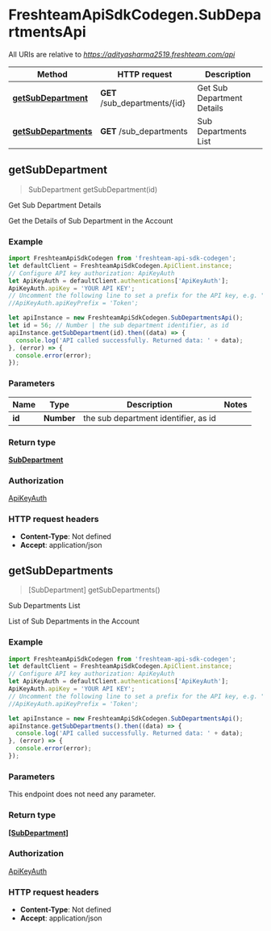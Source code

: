 # FreshteamApiSdkCodegen.SubDepartmentsApi

All URIs are relative to *https://adityasharma2519.freshteam.com/api*

Method | HTTP request | Description
------------- | ------------- | -------------
[**getSubDepartment**](SubDepartmentsApi.md#getSubDepartment) | **GET** /sub_departments/{id} | Get Sub Department Details
[**getSubDepartments**](SubDepartmentsApi.md#getSubDepartments) | **GET** /sub_departments | Sub Departments List



## getSubDepartment

> SubDepartment getSubDepartment(id)

Get Sub Department Details

Get the Details of Sub Department in the Account

### Example

```javascript
import FreshteamApiSdkCodegen from 'freshteam-api-sdk-codegen';
let defaultClient = FreshteamApiSdkCodegen.ApiClient.instance;
// Configure API key authorization: ApiKeyAuth
let ApiKeyAuth = defaultClient.authentications['ApiKeyAuth'];
ApiKeyAuth.apiKey = 'YOUR API KEY';
// Uncomment the following line to set a prefix for the API key, e.g. "Token" (defaults to null)
//ApiKeyAuth.apiKeyPrefix = 'Token';

let apiInstance = new FreshteamApiSdkCodegen.SubDepartmentsApi();
let id = 56; // Number | the sub department identifier, as id
apiInstance.getSubDepartment(id).then((data) => {
  console.log('API called successfully. Returned data: ' + data);
}, (error) => {
  console.error(error);
});

```

### Parameters


Name | Type | Description  | Notes
------------- | ------------- | ------------- | -------------
 **id** | **Number**| the sub department identifier, as id | 

### Return type

[**SubDepartment**](SubDepartment.md)

### Authorization

[ApiKeyAuth](../README.md#ApiKeyAuth)

### HTTP request headers

- **Content-Type**: Not defined
- **Accept**: application/json


## getSubDepartments

> [SubDepartment] getSubDepartments()

Sub Departments List

List of Sub Departments in the Account

### Example

```javascript
import FreshteamApiSdkCodegen from 'freshteam-api-sdk-codegen';
let defaultClient = FreshteamApiSdkCodegen.ApiClient.instance;
// Configure API key authorization: ApiKeyAuth
let ApiKeyAuth = defaultClient.authentications['ApiKeyAuth'];
ApiKeyAuth.apiKey = 'YOUR API KEY';
// Uncomment the following line to set a prefix for the API key, e.g. "Token" (defaults to null)
//ApiKeyAuth.apiKeyPrefix = 'Token';

let apiInstance = new FreshteamApiSdkCodegen.SubDepartmentsApi();
apiInstance.getSubDepartments().then((data) => {
  console.log('API called successfully. Returned data: ' + data);
}, (error) => {
  console.error(error);
});

```

### Parameters

This endpoint does not need any parameter.

### Return type

[**[SubDepartment]**](SubDepartment.md)

### Authorization

[ApiKeyAuth](../README.md#ApiKeyAuth)

### HTTP request headers

- **Content-Type**: Not defined
- **Accept**: application/json

